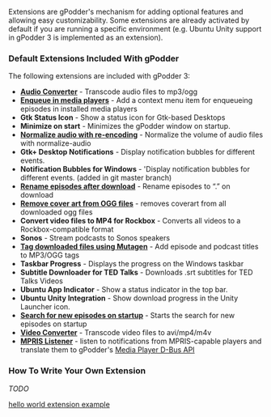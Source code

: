 Extensions are gPodder's mechanism for adding optional features and allowing easy customizability. Some extensions are already activated by default if you are running a specific environment (e.g. Ubuntu Unity support in gPodder 3 is implemented as an extension).

### Default Extensions Included With gPodder

The following extensions are included with gPodder 3:

-   [**Audio Converter**] - Transcode audio files to mp3/ogg
-   [**Enqueue in media players**] - Add a context menu item for enqueueing episodes in installed media players
-   **Gtk Status Icon** - Show a status icon for Gtk-based Desktops
-   **Minimize on start** - Minimizes the gPodder window on startup.
-   [**Normalize audio with re-encoding**] - Normalize the volume of audio files with normalize-audio
-   **Gtk+ Desktop Notifications** - Display notification bubbles for different events.
-   **Notification Bubbles for Windows** - 'Display notification bubbles for different events. (added in git master branch)
-   [**Rename episodes after download**] - Rename episodes to “<Episode Title>.<ext>” on download
-   [**Remove cover art from OGG files**] - removes coverart from all downloaded ogg files
-   **Convert video files to MP4 for Rockbox** - Converts all videos to a Rockbox-compatible format
-   **Sonos** - Stream podcasts to Sonos speakers
-   [**Tag downloaded files using Mutagen**] - Add episode and podcast titles to MP3/OGG tags
-   **Taskbar Progress** - Displays the progress on the Windows taskbar
-   **Subtitle Downloader for TED Talks** - Downloads .srt subtitles for TED Talks Videos
-   **Ubuntu App Indicator** - Show a status indicator in the top bar.
-   **Ubuntu Unity Integration** - Show download progress in the Unity Launcher icon.
-   [**Search for new episodes on startup**] - Starts the search for new episodes on startup
-   [**Video Converter**] - Transcode video files to avi/mp4/m4v
-   [**MPRIS Listener**] - listen to notifications from MPRIS-capable players and translate them to gPodder's [Media Player D-Bus API]

### How To Write Your Own Extension

*TODO*

[hello world extension example]

  [**Audio Converter**]: _Extensions-AudioConverter "wikilink"
  [**Enqueue in media players**]: _Extensions-EnqueueInMediaplayer "wikilink"
  [**Normalize audio with re-encoding**]: _Extensions-NormalizeAudio "wikilink"
  [**Rename episodes after download**]: _Extensions-RenameAfterDownload "wikilink"
  [**Remove cover art from OGG files**]: _Extensions-RemoveOGGCover "wikilink"
  [**Tag downloaded files using Mutagen**]: _Extensions-Tagging "wikilink"
  [**Search for new episodes on startup**]: _Extensions-SearchEpisodeOnStartup "wikilink"
  [**Video Converter**]: _Extensions-VideoConverter "wikilink"
  [**MPRIS Listener**]: _Extensions-MprisListener "wikilink"
  [Media Player D-Bus API]: https://github.com/gpodder/gpodder/commit/ab48ea24f29a3d237396848520d27b3dba23635d
  [hello world extension example]: https://github.com/gpodder/gpodder/blob/master/share/gpodder/examples/hello_world.py
